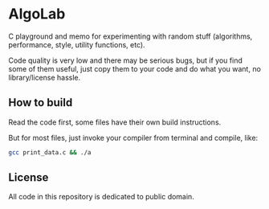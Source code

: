 # AlgoLab

C playground and memo for experimenting with random stuff (algorithms, performance, style, utility functions, etc).

Code quality is very low and there may be serious bugs, but if you find some of them useful, just copy them to your code and do what you want, no library/license hassle. 

## How to build

Read the code first, some files have their own build instructions.

But for most files, just invoke your compiler from terminal and compile, like:
~~~ sh
gcc print_data.c && ./a
~~~

## License

All code in this repository is dedicated to public domain.

